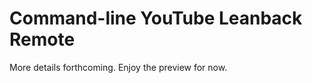 Command-line YouTube Leanback Remote
====================================

More details forthcoming. Enjoy the preview for now.
